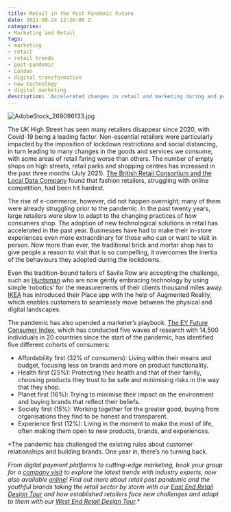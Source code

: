 ```yaml
---
title: Retail in the Post Pandemic Future
date: 2021-08-24 12:36:00 Z
categories:
- Marketing and Retail
tags:
- marketing
- retail
- retail trends
- post-pandemic
- London
- digital transformation
- new technology
- digital marketing
description: 'Accelerated changes in retail and marketing during and post pandemic. '
---
```


![AdobeStock_269096133.jpg](/uploads/AdobeStock_269096133.jpg)

The UK High Street has seen many retailers disappear since 2020, with Covid-19 being a leading factor. Non-essential retailers were particularly impacted by the imposition of lockdown restrictions and social distancing, in turn leading to many changes in the goods and services we consume, with some areas of retail faring worse than others. The number of empty shops on high streets, retail parks and shopping centres has increased in the past three months (July 2021). [The British Retail Consortium and the Local Data Company](https://www.localdatacompany.com/blog/topic/vacancy-rates) found that fashion retailers, struggling with online competition, had been hit hardest.

The rise of e-commerce, however, did not happen overnight; many of them were already struggling prior to the pandemic. In the past twenty years, large retailers were slow to adapt to the changing practices of how consumers shop. The adoption of new technological solutions in retail has accelerated in the past year. Businesses have had to make their in-store experiences even more extraordinary for those who can or want to visit in person. Now more than ever, the traditional brick and mortar shop has to give people a reason to visit that is so compelling, it overcomes the inertia of the behaviours they adopted during the lockdowns. 

Even the tradition-bound tailors of Savile Row are accepting the challenge, such as [Huntsman](https://www.nytimes.com/2020/11/15/business/savile-row-covid.html) who are now gently embracing technology by using simple ‘robotics’ for the measurements of their clients thousand miles away. [IKEA](https://www.forbes.com/sites/briansolis/2021/02/23/ending-the-retail-apocalypse-and-the-next-era-of-post-pandemic-retail-innovation-insights-from-ikeas-chief-digital-officer/) has introduced their Place app with the help of Augmented Reality, which enables customers to seamlessly move between the physical and digital landscapes. 

The pandemic has also upended a marketer’s playbook.  [The EY Future Consumer Index](https://www.ey.com/en_gl/future-consumer-index), which has conducted five waves of research with 14,500 individuals in 20 countries since the start of the pandemic, has identified five different cohorts of consumers:

* Affordability first (32% of consumers): Living within their means and budget, focusing less on brands and more on product functionality.
* Health first (25%): Protecting their health and that of their family, choosing products they trust to be safe and minimising risks in the way that they shop.
* Planet first (16%): Trying to minimise their impact on the environment and buying brands that reflect their beliefs.
* Society first (15%): Working together for the greater good, buying from organisations they find to be honest and transparent.
* Experience first (12%): Living in the moment to make the most of life, often making them open to new products, brands, and experiences.

*The pandemic has challenged the existing rules about customer relationships and building brands. One year in, there’s no turning back. 

*From digital payment platforms to cutting-edge marketing, book your group for a [company visit](https://www.insiderlondon.com/london/company-visits/) to explore the latest trends with industry experts, now also available [online](https://www.insiderlondon.com/online-education/online-company-visits/)! Find out more about retail post pandemic and the youthful brands taking the retail sector by storm with our [East End Retail Design Tour](https://www.insiderlondon.com/london/educational-tours/retail-design/#east-end-retail-design) and how established retailers face new challenges and adapt to them with our [West End Retail Design Tour](https://www.insiderlondon.com/london/educational-tours/retail-design/#west-end-retail-design).**